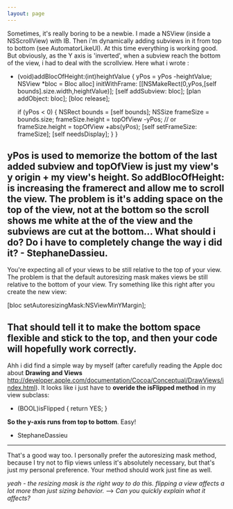 ```yaml
---
layout: page
---
```



Sometimes, it's really boring to be a newbie.
I made a NSView (inside a NSScrollView) with IB. Then i'm dynamically adding subviews in it from top to bottom (see AutomatorLikeUI).
At this time everything is working good.
But obviously, as the Y axis is 'inverted', when a subview reach the bottom of the view, i had to deal with the scrollview.
Here what i wrote :
    
- (void)addBlocOfHeight:(int)heightValue
{
	yPos = yPos -heightValue;
	NSView *bloc = Bloc alloc] initWithFrame: [[NSMakeRect(0,yPos,[self bounds].size.width,heightValue)];
	[self addSubview: bloc];
	[plan addObject: bloc];
	[bloc release];
	
	if (yPos < 0)
	{
		NSRect bounds = [self bounds];
		NSSize frameSize = bounds.size;
		frameSize.height = topOfView -yPos; // or frameSize.height = topOfView +abs(yPos);
		[self setFrameSize: frameSize];
		[self needsDisplay];
	}
}

yPos is used to memorize the bottom of the last added subview and topOfView is just my view's y origin + my view's height.
So addBlocOfHeight: is increasing the framerect and allow me to scroll the view.
**The problem is it's adding space on the top of the view, not at the bottom** so the scroll shows me white at the of the view and the subviews are cut at the bottom...
What should i do? Do i have to completely change the way i did it? - StephaneDassieu.
----
You're expecting all of your views to be still relative to the top of your view. The problem is that the default autoresizing mask makes views be still relative to the bottom of your view. Try something like this right after you create the new view:
    
[bloc setAutoresizingMask:NSViewMinYMargin];

That should tell it to make the bottom space flexible and stick to the top, and then your code will hopefully work correctly.
----
Ahh i did find a simple way by myself (after carefully reading the Apple doc about **Drawing and Views** http://developer.apple.com/documentation/Cocoa/Conceptual/DrawViews/index.html).
It looks like i just have to **overide the isFlipped method** in my view subclass:
    
- (BOOL)isFlipped
{
	return YES;
}

**So the y-axis runs from top to bottom**. Easy!
- StephaneDassieu
----
That's a good way too. I personally prefer the autoresizing mask method, because I try not to flip views unless it's absolutely necessary, but that's just my personal preference. Your method should work just fine as well.

*yeah - the resizing mask is the right way to do this. flipping a view affects a lot more than just sizing behavior.* --> *Can you quickly explain what it affects?*
